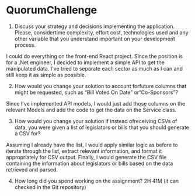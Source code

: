 # QuorumChallenge

1. Discuss your strategy and decisions implementing the application. Please, considertime
complexity, effort cost, technologies used and any other variable that you understand
important on your development process.

I could do everything on the front-end React project. Since the position is for a .Net engineer, I decided to implement a simple API to get the manipulated data.
I've tried to separate each sector as much as I can and still keep it as simple as possible. 

2. How would you change your solution to account forfuture columns that might be
requested, such as “Bill Voted On Date” or“Co-Sponsors”?

Since I've implemented API models, I would just add those columns on the relevant Models and add the code to get the data on the Service class.

3. How would you change your solution if instead ofreceiving CSVs of data, you were given a
list of legislators or bills that you should generate a CSV for?

Assuming I already have the list, I would apply similar logic as before to iterate through the list, extract relevant information, and format it appropriately for CSV output. Finally, I would generate the CSV file containing the information about legislators or bills based on the data retrieved and parsed.

4. How long did you spend working on the assignment?
2H 41M (it can checked in the Git repository)

